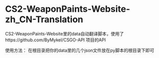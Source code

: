 # CS2-WeaponPaints-Website-zh_CN-Translation
CS2-WeaponPaints-Website里的data自动翻译脚本，使用了https://github.com/ByMykel/CSGO-API 项目的API

使用方法：
在根目录把你的data里的几个json文件放在py脚本的根目录下即可
